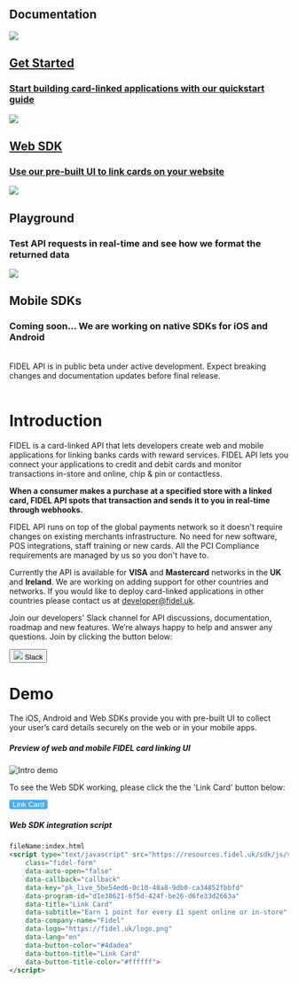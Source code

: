 <h2>Documentation</h2>
<div class="row">
    <div class="column">
        <a href="/gettingstarted" class="content">
            <img src="https://docs.fidel.uk/assets/images/get-started.svg"/>
            <h2>Get Started</h2>
            <h3>Start building card-linked applications with our quickstart guide</h3>
        </a>
    </div>
    <div class="column">
      <a href="/web" class="content">
            <img src="https://docs.fidel.uk/assets/images/icon-desktop.svg"/>
            <h2>Web SDK</h2>
            <h3>Use our pre-built UI to link cards on your website</h3>
        </a>
    </div>
</div>
<div class="row">
    <div class="column">
        <div class="content">
            <img src="https://docs.fidel.uk/assets/images/playground.svg"/>
            <h2>Playground</h2>
            <h3>Test API requests in real-time and see how we format the returned data</h3>
        </div>
    </div>
    <div class="column">
        <div class="content">
            <img src="https://docs.fidel.uk/assets/images/icon-mobile.svg"/>
            <h2>Mobile SDKs</h2>
            <h3>Coming soon... We are working on native SDKs for iOS and Android</h3>
        </div>
    </div>
</div>

<br/>

<div class="info-box">
FIDEL API is in public beta under active development. Expect breaking changes and documentation updates before final release.
</div>

<br/>

# Introduction
FIDEL is a card-linked API that lets developers create web and mobile applications for linking banks cards with reward services. FIDEL API lets you connect your applications to credit and debit cards and monitor transactions in-store and online, chip & pin or contactless.

**When a consumer makes a purchase at a specified store with a linked card, FIDEL API spots that transaction and sends it to you in real-time through webhooks.**

FIDEL API runs on top of the global payments network so it doesn't require changes on existing merchants infrastructure. No need for new software, POS integrations, staff training or new cards. All the PCI Compliance requirements are managed by us so you don't have to.

Currently the API is available for **VISA** and **Mastercard** networks in the **UK** and **Ireland**. We are working on adding support for other countries and networks. If you would like to deploy card-linked applications in other countries please contact us at [developer@fidel.uk](mailto:developer@fidel.uk).

Join our developers' Slack channel for API discussions, documentation, roadmap and new features. We’re always happy to help and answer any questions. Join by clicking the button below:

<a href="https://fidel-developers-slack-invites.herokuapp.com/" target="blank">
  <button>
    <img src="https://docs.fidel.uk/assets/images/slack-icon.svg" />
    Slack
  </button>
</a>

<br/>

# Demo
The iOS, Android and Web SDKs provide you with pre-built UI to collect your user’s card details securely on the web or in your mobile apps.

<h5>Preview of web and mobile FIDEL card linking UI</h5>

![Intro demo](https://docs.fidel.uk/assets/images/intro-demo.png "Intro demo")

To see the Web SDK working, please click the the 'Link Card' button below:

<button style="background: #4dadea; border: none; border-radius: 3px; color: #ffffff;" type="submit" onclick="Fidel.openForm()">Link Card</button>


<h5>Web SDK integration script</h5>

```html
fileName:index.html
<script type="text/javascript" src="https://resources.fidel.uk/sdk/js/v1/fidel.js"
    class="fidel-form"
    data-auto-open="false"
    data-callback="callback"
    data-key="pk_live_5be54ed6-0c10-48a8-9db0-ca34852fbbfd"
    data-program-id="d1e38621-6f5d-424f-be26-d6fe33d2663a"
    data-title="Link Card"
    data-subtitle="Earn 1 point for every £1 spent online or in-store"
    data-company-name="Fidel"
    data-logo="https://fidel.uk/logo.png"
    data-lang="en"
    data-button-color="#4dadea"
    data-button-title="Link Card"
    data-button-title-color="#ffffff">
</script>
```
